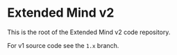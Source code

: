 # Extended Mind v2

This is the root of the Extended Mind v2 code repository.

For v1 source code see the `1.x` branch.
